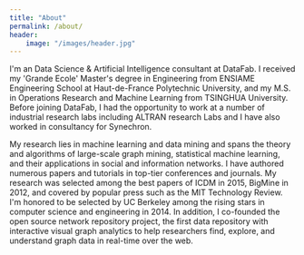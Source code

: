 ```yaml
---
title: "About"
permalink: /about/
header:
    image: "/images/header.jpg"
---
```


I'm an Data Science & Artificial Intelligence consultant at DataFab. I received my 'Grande Ecole' Master's degree in Engineering from ENSIAME Engineering School at Haut-de-France Polytechnic University, and my M.S. in Operations Research and Machine Learning from TSINGHUA University. Before joining DataFab, I had the opportunity to work at a number of industrial research labs including ALTRAN research Labs and I have also worked in consultancy for Synechron.

My research lies in machine learning and data mining and spans the theory and algorithms of large-scale graph mining, statistical machine learning, and their applications in social and information networks. I have authored numerous papers and tutorials in top-tier conferences and journals. My research was selected among the best papers of ICDM in 2015, BigMine in 2012, and covered by popular press such as the MIT Technology Review. I'm honored to be selected by UC Berkeley among the rising stars in computer science and engineering in 2014. In addition, I co-founded the open source network repository project, the first data repository with interactive visual graph analytics to help researchers find, explore, and understand graph data in real-time over the web. 
